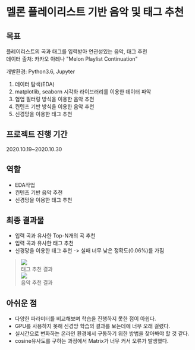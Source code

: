 멜론 플레이리스트 기반 음악 및 태그 추천
==========================
목표
--------------------
플레이리스트의 곡과 태그를 입력받아 연관성있는 음악, 태그 추천             
데이터 출처: 카카오 아레나 "Melon Playlist Continuation"      
                
개발환경: Python3.6, Jupyter          
                          
1. 데이터 탐색(EDA)
2. matplotlib, seaborn 시각화 라이브러리를 이용한 데이터 파악
3. 협업 필터링 방식을 이용한 음악 추천
4. 컨텐츠 기반 방식을 이용한 음악 추천
5. 신경망을 이용한 태그 추천        
                       
프로젝트 진행 기간
--------------------
2020.10.19~2020.10.30

역할
--------------------
* EDA작업
* 컨텐츠 기반 음악 추천
* 신경망을 이용한 태그 추천

최종 결과물
--------------------
* 입력 곡과 유사한 Top-N개의 곡 추천           
* 입력 곡과 유사한 태그 추천           
* 신경망을 이용한 태그 추천 -> 실패 너무 낮은 정확도(0.06%)를 가짐                   
> <img src= "https://user-images.githubusercontent.com/25631105/98253776-d011b200-1fbe-11eb-89bb-3ea414d3354a.png"></img>         
> 태그 추천 결과                    
> <img src= "https://user-images.githubusercontent.com/25631105/98253846-e455af00-1fbe-11eb-9e5c-ee24040e6bad.png"></img>        
> 음악 추천 결과                   

아쉬운 점
--------------------
* 다양한 파라미터를 비교해보며 학습을 진행하지 못한 점이 아쉽다.
* GPU를 사용하지 못해 신경망 학습의 결과를 보는데에 너무 오래 걸렸다.      
* 실시간으로 변화하는 온라인 환경에서 구동하기 위한 방법을 찾아봐야 할 것 같다.
* cosine유사도를 구하는 과정에서 Matrix가 너무 커서 오류가 발생했다.
